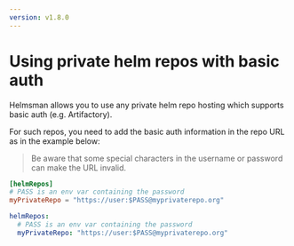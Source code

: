 ```yaml
---
version: v1.8.0
---
```


# Using private helm repos with basic auth

Helmsman allows you to use any private helm repo hosting which supports basic auth (e.g. Artifactory).

For such repos, you need to add the basic auth information in the repo URL as in the example below:

> Be aware that some special characters in the username or password can make the URL invalid.

```toml
[helmRepos]
# PASS is an env var containing the password
myPrivateRepo = "https://user:$PASS@myprivaterepo.org"
```

```yaml
helmRepos:
  # PASS is an env var containing the password
  myPrivateRepo: "https://user:$PASS@myprivaterepo.org"
```

